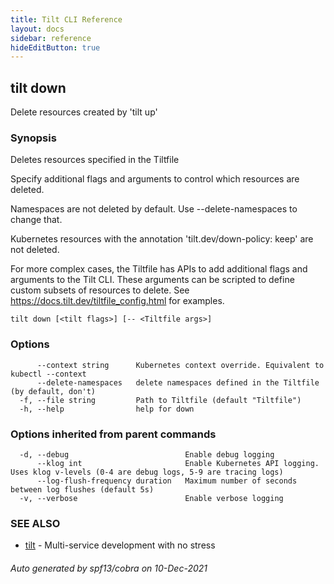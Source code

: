 ```yaml
---
title: Tilt CLI Reference
layout: docs
sidebar: reference
hideEditButton: true
---
```

## tilt down

Delete resources created by 'tilt up'

### Synopsis


Deletes resources specified in the Tiltfile

Specify additional flags and arguments to control which resources are deleted.

Namespaces are not deleted by default. Use --delete-namespaces to change that.

Kubernetes resources with the annotation 'tilt.dev/down-policy: keep' are not deleted.

For more complex cases, the Tiltfile has APIs to add additional flags and arguments to the Tilt CLI.
These arguments can be scripted to define custom subsets of resources to delete.
See https://docs.tilt.dev/tiltfile_config.html for examples.


```
tilt down [<tilt flags>] [-- <Tiltfile args>]
```

### Options

```
      --context string      Kubernetes context override. Equivalent to kubectl --context
      --delete-namespaces   delete namespaces defined in the Tiltfile (by default, don't)
  -f, --file string         Path to Tiltfile (default "Tiltfile")
  -h, --help                help for down
```

### Options inherited from parent commands

```
  -d, --debug                          Enable debug logging
      --klog int                       Enable Kubernetes API logging. Uses klog v-levels (0-4 are debug logs, 5-9 are tracing logs)
      --log-flush-frequency duration   Maximum number of seconds between log flushes (default 5s)
  -v, --verbose                        Enable verbose logging
```

### SEE ALSO

* [tilt](tilt.html)	 - Multi-service development with no stress

###### Auto generated by spf13/cobra on 10-Dec-2021

